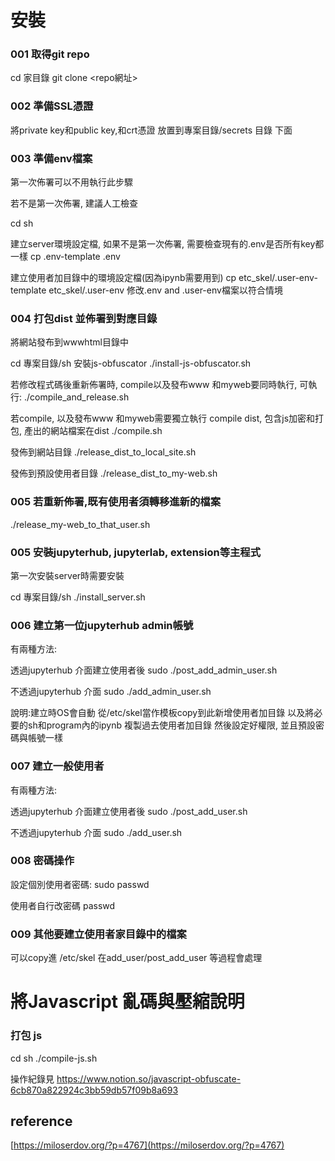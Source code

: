 # 安裝
### 001 取得git repo
cd 家目錄
git clone <repo網址> 

### 002 準備SSL憑證
將private key和public key,和crt憑證 放置到專案目錄/secrets 目錄 下面

### 003 準備env檔案
第一次佈署可以不用執行此步驟

若不是第一次佈署, 建議人工檢查

cd sh

建立server環境設定檔, 如果不是第一次佈署, 需要檢查現有的.env是否所有key都一樣
cp .env-template .env

建立使用者加目錄中的環境設定檔(因為ipynb需要用到)
cp etc_skel/.user-env-template etc_skel/.user-env
修改.env and .user-env檔案以符合情境


### 004 打包dist 並佈署到對應目錄
將網站發布到wwwhtml目錄中

cd 專案目錄/sh 
安裝js-obfuscator
./install-js-obfuscator.sh

若修改程式碼後重新佈署時, compile以及發布www 和myweb要同時執行, 可執行:
./compile_and_release.sh 

若compile, 以及發布www 和myweb需要獨立執行
compile dist, 包含js加密和打包, 產出的網站檔案在dist
./compile.sh

發佈到網站目錄
./release_dist_to_local_site.sh

發佈到預設使用者目錄
./release_dist_to_my-web.sh

### 005 若重新佈署,既有使用者須轉移進新的檔案
./release_my-web_to_that_user.sh

### 005 安裝jupyterhub, jupyterlab, extension等主程式
第一次安裝server時需要安裝

cd 專案目錄/sh 
./install_server.sh

### 006 建立第一位jupyterhub admin帳號
有兩種方法:

透過jupyterhub 介面建立使用者後
sudo ./post_add_admin_user.sh <username>

不透過jupyterhub 介面
sudo ./add_admin_user.sh <username>

說明:建立時OS會自動 從/etc/skel當作模板copy到此新增使用者加目錄
以及將必要的sh和program內的ipynb 複製過去使用者加目錄
然後設定好權限, 並且預設密碼與帳號一樣



### 007 建立一般使用者
有兩種方法:

透過jupyterhub 介面建立使用者後
sudo ./post_add_user.sh <username>

不透過jupyterhub 介面
sudo ./add_user.sh <username>

### 008 密碼操作
設定個別使用者密碼:
sudo passwd <username>

使用者自行改密碼
passwd <username>

### 009 其他要建立使用者家目錄中的檔案
可以copy進 /etc/skel
在add_user/post_add_user 等過程會處理

# 將Javascript 亂碼與壓縮說明
### 打包 js 
cd sh 
./compile-js.sh

操作紀錄見
https://www.notion.so/javascript-obfuscate-6cb870a822924c3bb59db57f09b8a693


## reference 
[https://miloserdov.org/?p=4767](https://miloserdov.org/?p=4767)

